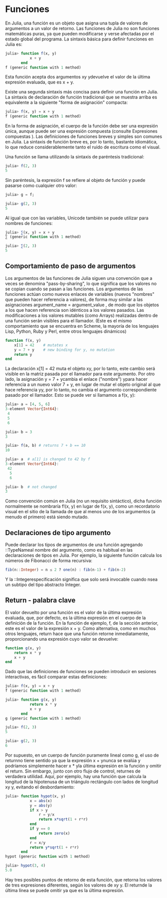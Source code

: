 # Funciones

En Julia, una función es un objeto que asigna una tupla de valores de argumentos a un valor de retorno. Las funciones de Julia no son funciones matemáticas puras, ya que pueden modificarse y verse afectadas por el estado global del programa. La sintaxis básica para definir funciones en Julia es:
```Julia
julia> function f(x, y)
           x + y
       end
f (generic function with 1 method)
```
Esta función acepta dos argumentos xy ydevuelve el valor de la última expresión evaluada, que es x + y.

Existe una segunda sintaxis más concisa para definir una función en Julia. La sintaxis de declaración de 
función tradicional que se muestra arriba es equivalente a la siguiente "forma de asignación" compacta:
```Julia
julia> f(x, y) = x + y
f (generic function with 1 method)
```

En la forma de asignación, el cuerpo de la función debe ser una expresión única, aunque puede ser una expresión compuesta (consulte Expresiones compuestas ). Las definiciones de funciones breves y simples son comunes en Julia. La sintaxis de función breve es, por lo tanto, bastante idiomática, lo que reduce considerablemente tanto el ruido de escritura como el visual.

Una función se llama utilizando la sintaxis de paréntesis tradicional:
```Julia
julia> f(2, 3)
5
```
Sin paréntesis, la expresión f se refiere al objeto de función y puede pasarse como cualquier otro valor:
```Julia
julia> g = f;

julia> g(2, 3)
5
```
Al igual que con las variables, Unicode también se puede utilizar para nombres de funciones:
```Julia
julia> ∑(x, y) = x + y
∑ (generic function with 1 method)

julia> ∑(2, 3)
5
```

## Comportamiento de paso de argumentos

Los argumentos de las funciones de Julia siguen una convención que a veces se denomina "pass-by-sharing", lo que significa que los valores no se copian cuando se pasan a las funciones. Los argumentos de las funciones actúan como nuevos enlaces de variables (nuevos "nombres" que pueden hacer referencia a valores), de forma muy similar a las asignaciones argument_name = argument_value , de modo que los objetos a los que hacen referencia son idénticos a los valores pasados. Las modificaciones a los valores mutables (como Arrays) realizadas dentro de una función serán visibles para el llamador. (Este es el mismo comportamiento que se encuentra en Scheme, la mayoría de los lenguajes Lisp, Python, Ruby y Perl, entre otros lenguajes dinámicos)
```Julia
function f(x, y)
    x[1] = 42    # mutates x
    y = 7 + y    # new binding for y, no mutation
    return y
end
```
La declaración x[1] = 42 muta el objeto xy, por lo tanto, este cambio será visible en la matriz pasada por el llamador para este argumento. Por otro lado, la asignación y = 7 + ycambia el enlace ("nombre") ypara hacer referencia a un nuevo valor 7 + y, en lugar de mutar el objeto original al que hace referencia yy, por lo tanto, no cambia el argumento correspondiente pasado por el llamador. Esto se puede ver si llamamos a f(x, y):
```Julia
julia> a = [4, 5, 6]
3-element Vector{Int64}:
 4
 5
 6

julia> b = 3
3

julia> f(a, b) # returns 7 + b == 10
10

julia> a  # a[1] is changed to 42 by f
3-element Vector{Int64}:
 42
  5
  6

julia> b  # not changed
3
```
Como convención común en Julia (no un requisito sintáctico), dicha función normalmente se nombraría f!(x, y) en lugar de f(x, y), como un recordatorio visual en el sitio de la llamada de que al menos uno de los argumentos (a menudo el primero) está siendo mutado.

## Declaraciones de tipo argumento

Puede declarar los tipos de argumentos de una función agregando ::TypeNameal nombre del argumento, como es habitual en las declaraciones de tipos en Julia. Por ejemplo, la siguiente función calcula los números de Fibonacci de forma recursiva:

```Julia
fib(n::Integer) = n ≤ 2 ? one(n) : fib(n-1) + fib(n-2)
```
Y la ::Integerespecificación significa que solo será invocable cuando nsea un subtipo del tipo abstracto Integer.

## Return - palabra clave
El valor devuelto por una función es el valor de la última expresión evaluada, que, por defecto, es la última expresión en el cuerpo de la definición de la función. En la función de ejemplo, f, de la sección anterior, este es el valor de la expresión x + y. Como alternativa, como en muchos otros lenguajes, return hace que una función retorne inmediatamente, proporcionando una expresión cuyo valor se devuelve:
```Julia
function g(x, y)
    return x * y
    x + y
end
```
Dado que las definiciones de funciones se pueden introducir en sesiones interactivas, es fácil comparar estas definiciones:
```Julia
julia> f(x, y) = x + y
f (generic function with 1 method)

julia> function g(x, y)
           return x * y
           x + y
       end
g (generic function with 1 method)

julia> f(2, 3)
5

julia> g(2, 3)
6
```
Por supuesto, en un cuerpo de función puramente lineal como g, el uso de returnno tiene sentido ya que la expresión x + ynunca se evalúa y podríamos simplemente hacer x * yla última expresión en la función y omitir el return. Sin embargo, junto con otro flujo de control, returnes de verdadera utilidad. Aquí, por ejemplo, hay una función que calcula la longitud de la hipotenusa de un triángulo rectángulo con lados de longitud xy y, evitando el desbordamiento:
```Julia
julia> function hypot(x, y)
           x = abs(x)
           y = abs(y)
           if x > y
               r = y/x
               return x*sqrt(1 + r*r)
           end
           if y == 0
               return zero(x)
           end
           r = x/y
           return y*sqrt(1 + r*r)
       end
hypot (generic function with 1 method)

julia> hypot(3, 4)
5.0
```
Hay tres posibles puntos de retorno de esta función, que retorna los valores de tres expresiones diferentes, según los valores de xy y. El returnde la última línea se puede omitir ya que es la última expresión.

